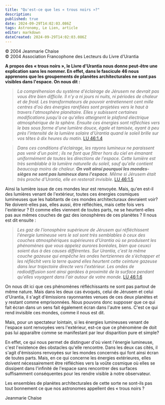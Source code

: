 ```yaml
---
title: "Qu'est-ce que les « trous noirs »?"
description: 
published: true
date: 2024-09-29T14:02:03.086Z
tags: Astronomy, Le Lien, article
editor: markdown
dateCreated: 2024-09-29T14:02:03.086Z
---
```


<p class="v-card v-sheet theme--light grey lighten-3 px-2">© 2004 Jeanmarie Chaise<br>© 2004 Association Francophone des Lecteurs du Livre d'Urantia</p>

**A propos des « trous noirs », le Livre d'Urantia nous donne peut-être une explication sans les nommer. En effet, dans le fascicule 46 nous apprenons que les groupements de planètes architecturales ne sont pas visibles dans l'espace. On nous dit :**

> _La compréhension du système d'éclairage de Jérusem ne devrait pas vous être bien difficile. Il n'y a ni jours ni nuits, ni périodes de chaleur et de froid. Les transformateurs de pouvoir entretiennent cent mille centres d'où des énergies raréfiées sont projetées vers le haut à travers l'atmosphère planétaire. Elles y subissent certaines modifications jusqu'à ce qu'elles atteignent le plafond électrique atmosphérique de la sphère. Ensuite ces énergies sont réfléchies vers le bas sous forme d'une lumière douce, égale et tamisée, ayant à peu près l'intensité de la lumière solaire d'Urantia quand le soleil brille sur vos têtes à dix heures du matin._ [LU 46:1.4](/fr/The_Urantia_Book/46#p1_4)

> _Dans ces conditions d'éclairage, les rayons lumineux ne paraissent pas venir d'un point ; ils ne font que filtrer hors du ciel en émanant uniformément de toutes les directions de l'espace. Cette lumière est très semblable à la lumière naturelle du soleil, sauf qu'elle contient beaucoup moins de chaleur. ***On voit ainsi pourquoi les mondes-sièges ne sont pas lumineux dans l'espace***. Même si Jérusem était très proche d'Urantia, elle en resterait invisible._ [LU 46:1.5](/fr/The_Urantia_Book/46#p1_5)

Ainsi la lumière issue de ces mondes leur est renvoyée. Mais, qu'en est-il des lumières venant de l'extérieur, toutes ces énergies cosmiques lumineuses que les habitants de ces mondes architecturaux devraient voir? Ne doivent-elles pas, elles aussi, être réfléchies, mais cette fois vers l'extérieur ? Et comme elles viennent de toutes parts, ne se heurtent-elles pas aux mêmes couches de gaz des ionosphères de ces planètes ? Il nous est dit ensuite :

> _Les gaz de l'ionosphère supérieure de Jérusem qui réfléchissent l'énergie lumineuse vers le sol sont très semblables à ceux des couches atmosphériques supérieures d'Urantia où se produisent les phénomènes que vous appelez aurores boréales, bien que ceuxci soient dus à des causes différentes. Sur Urantia, c'est la même couche gazeuse qui empêche les ondes hertziennes de s'échapper et les réfléchit vers la terre quand elles heurtent cette ceinture gazeuse dans leur trajectoire directe vers l'extérieur. Les ondes de radiodiffusion sont ainsi gardées à proximité de la surface pendant qu'elles voyagent dans l'air autour de votre monde._ [LU 46:1.6](/fr/The_Urantia_Book/46#p1_6)

On nous dit ici que ces phénomènes réfléchissants ne sont pas partout de même nature. Mais dans les deux cas évoqués, celui de Jérusem et celui d'Urantia, il s'agit d'émissions rayonnantes venues de ces deux planètes et y restant comme emprisonnées. Nous pouvons donc supposer que ce qui fait écran dans un sens fait également écran dans l'autre sens. C'est ce qui rend invisible ces mondes, comme il nous est dit.

Mais, pour un spectateur lointain, si les énergies lumineuses venant de l'espace sont renvoyées vers l'extérieur, est-ce que ce phénomène de doit pas lui apparaître comme se manifestant par leur disparition pure et simple?

En effet, ce qui nous permet de distinguer d'où vient l'énergie lumineuse, c'est l'existence des obstacles qu'elle rencontre. Dans les deux cas cités, il s'agit d'émissions renvoyées sur les mondes concernés qui font ainsi écran de toutes parts. Mais, en ce qui concerne les énergies extérieures, elles doivent nécessairement être réfléchies vers la voûte cosmique où elles se dissipent dans l'infinité de l'espace sans rencontrer des surfaces suffisamment conséquentes pour les rendre visible à notre observateur.

Les ensembles de planètes architecturales de cette sorte ne sont-ils pas tout bonnement ce que nos astronomes appellent des « trous noirs ?

Jeanmarie Chaise